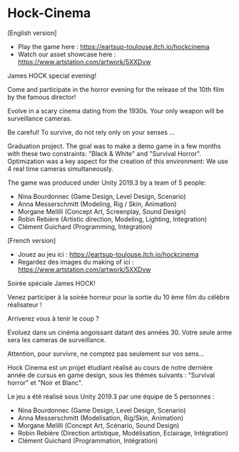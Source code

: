 # Hock-Cinema
[English version]



- Play the game here : https://eartsup-toulouse.itch.io/hockcinema
- Watch our asset showcase here : https://www.artstation.com/artwork/5XXDvw


James HOCK special evening!

Come and participate in the horror evening for the release of the 10th film by the famous director!

Evolve in a scary cinema dating from the 1930s. Your only weapon will be surveillance cameras.

Be careful! To survive, do not rely only on your senses ...



Graduation project. The goal was to make a demo game in a few months with these two constraints: "Black & White" and "Survival Horror".
Optimization was a key aspect for the creation of this environment: We use 4 real time cameras simultaneously.

The game was produced under Unity 2019.3 by a team of 5 people:

- Nina Bourdonnec (Game Design, Level Design, Scenario)
- Anna Messerschmitt (Modeling, Rig / Skin, Animation)
- Morgane Melilli (Concept Art, Screenplay, Sound Design)
- Robin Rebière (Artistic direction, Modeling, Lighting, Integration)
- Clément Guichard (Programming, Integration)






[French version]


- Jouez au jeu ici : https://eartsup-toulouse.itch.io/hockcinema
- Regardez des images du making of ici : https://www.artstation.com/artwork/5XXDvw



Soirée spéciale James HOCK!

Venez participer à la soirée horreur pour la sortie du 10 ème film du célèbre réalisateur ! 

Arriverez vous à tenir le coup ?

Evoluez dans un cinéma angoissant datant des années 30. Votre seule arme sera les cameras de surveillance. 

Attention, pour survivre, ne comptez pas seulement sur vos sens...



Hock Cinema est un projet étudiant réalisé au cours de notre dernière année de cursus en game design, sous les thèmes suivants : "Survival horror" et "Noir et Blanc". 

Le jeu a été réalisé sous Unity 2019.3 par une équipe de 5 personnes :

- Nina Bourdonnec (Game Design, Level Design, Scenario)
- Anna Messerschmitt (Modelisation, Rig/Skin, Animation)
- Morgane Melilli (Concept Art, Scénario, Sound Design)
- Robin Rebière (Direction artistique, Modélisation, Eclairage, Intégration)
- Clément Guichard (Programmation, Intégration)
